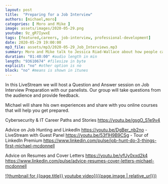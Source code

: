 ```yaml
---
layout: post
title:  "Preparing for a Job Interview"
authors: [michael,moro]
categories: [ Moro and Mike ]
image: assets/images/2020-05-29.png
youtube: 9z_gR7IywxE
tags: [featured,careers, job-interview, professional-development]
date: 2020-05-29 19:00:00
mp3_file: assets/mp3/2020-05-29_Job_Interviews.mp3
summary: Moro and Mike talk to Jessica Riad-Wallace about how people can prepare for job interviews.
duration: "01:40:00" #audio length in min
length: "93610674" #filesize in byte
explicit: "no" #other option is no
block: "no" #means is shown in itunes
---
```

In this LiveStream we will host a Question and Answer session on Job Interview Preparation with our panelists. Our group will take questions from the audience and provide feedback.

Michael will share his own experiences and share with you online courses that will help you get prepared.

Cybersecurity & IT Career Paths and Stories
  <https://youtu.be/gsgO_S1e9v4>

Advice on Job Hunting and LinkedIn
  <https://youtu.be/DgBer_nb2no> - LiveStream with Guest Panel
  <https://youtu.be/53f1H9B9CSg> - Tour of LinkedIn Premium
  <https://www.linkedin.com/pulse/job-hunt-do-3-things-first-michael-mcdonnell>

Advice on Resumes and Cover Letters
  <https://youtu.be/yfUy0xxd2k4>
  <https://www.linkedin.com/pulse/advice-resumes-cover-letters-michael-mcdonnell>

[![thumbnail for {{page.title}} youtube video]({{page.image | relative_url}})](https://youtu.be/{{page.youtube}} "{{page.title}}")

